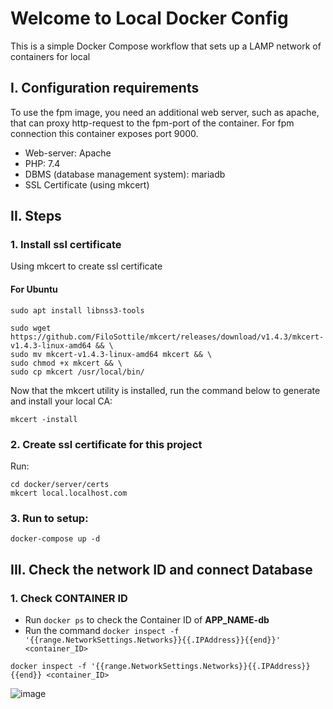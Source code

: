 # Welcome to Local Docker Config

This is a simple Docker Compose workflow that sets up a LAMP network of containers for local

## I. Configuration requirements

To use the fpm image, you need an additional web server, such as apache, that can proxy http-request to the fpm-port of the container. For fpm connection this container exposes port 9000.

 - Web-server: Apache
 - PHP: 7.4
 - DBMS (database management system): mariadb
 - SSL Certificate (using mkcert)
 
## II. Steps

### 1. Install ssl certificate
Using mkcert to create ssl certificate

#### For Ubuntu

```shell
sudo apt install libnss3-tools

sudo wget https://github.com/FiloSottile/mkcert/releases/download/v1.4.3/mkcert-v1.4.3-linux-amd64 && \
sudo mv mkcert-v1.4.3-linux-amd64 mkcert && \
sudo chmod +x mkcert && \
sudo cp mkcert /usr/local/bin/
```

Now that the mkcert utility is installed, run the command below to generate and install your local CA:

```shell
mkcert -install
```

### 2. Create ssl certificate for this project

Run:

```shell
cd docker/server/certs
mkcert local.localhost.com
```

### 3. Run to setup: 

```shell
docker-compose up -d
```

## III. Check the network ID and connect Database

### 1. Check CONTAINER ID
- Run `docker ps` to check the Container ID of **APP_NAME-db**
- Run the command `docker inspect -f '{{range.NetworkSettings.Networks}}{{.IPAddress}}{{end}}' <container_ID>`

```shell
docker inspect -f '{{range.NetworkSettings.Networks}}{{.IPAddress}}{{end}} <container_ID>
```

![image](https://imgur.com/eXqHQVb.png)
